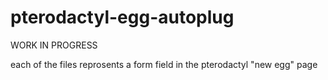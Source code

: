 # pterodactyl-egg-autoplug

WORK IN PROGRESS

each of the files reprosents a form field in the pterodactyl "new egg" page
